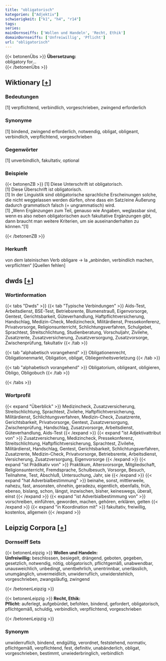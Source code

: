 ```yaml
---
title: "obligatorisch"
kategorien: ["Adjektiv"]
schwierigkeit: ["k1", "h4", "r14"]
tags:
series:
mainDornseiffs: ['Wollen und Handeln', 'Recht, Ethik']
domainDornseiffs: ['Unfreiwillig', 'Pflicht']
url: "obligatorisch"
---
```


{{< betonenÜbs >}}
**Übersetzung:**  
obligatory for...  
{{< /betonenÜbs >}}

## Wiktionary [[+](https://de.wiktionary.org/wiki/obligatorisch)]

### Bedeutungen
[1] verpflichtend, verbindlich, vorgeschrieben, zwingend erforderlich  

### Synonyme
[1] bindend, zwingend erforderlich, notwendig, obligat, obligeant, verbindlich, verpflichtend, vorgeschrieben  

### Gegenwörter
[1] unverbindlich, fakultativ, optional  

### Beispiele
{{< betonenZB >}}
[1] Diese Unterschrift ist obligatorisch.  
[1] Diese Überschrift ist obligatorisch.  
[1] In der Linguistik sind obligatorische sprachliche Erscheinungen solche, die nicht weggelassen werden dürfen, ohne dass ein Satz/eine Äußerung dadurch grammatisch falsch (= ungrammatisch) wird.  
[1] „Wenn Ergänzungen zum Teil, genauso wie Angaben, weglassbar sind, wenn es also neben obligatorischen auch fakultative Ergänzungen gibt, dann braucht man weitere Kriterien, um sie auseinanderhalten zu können.“[1]  

{{< /betonenZB >}}
### Herkunft
von dem lateinischen Verb obligare → la „anbinden, verbindlich machen, verpflichten“ [Quellen fehlen]  



## dwds [[+](https://www.dwds.de/wb/obligatorisch)]

### Wortinformation
{{< tabs "Dwds" >}}
{{< tab "Typische Verbindungen" >}}
Aids-Test, Arbeitsdienst, BSE-Test, Betriebsrente, Blumenstrauß, Eigenvorsorge, Gentest, Gerichtsbarkeit, Güteverhandlung, Haftpflichtversicherung, Handschlag, Medizin-Check, Medizincheck, Militärdienst, Pressekonferenz, Privatvorsorge, Religionsunterricht, Schlichtungsverfahren, Schulgebet, Sprachtest, Streitschlichtung, Studienberatung, Vorschuljahr, Zivilehe, Zusatzrente, Zusatzversicherung, Zusatzversorgung, Zusatzvorsorge, Zwischenprüfung, fakultativ
{{< /tab >}}

{{< tab "alphabetisch vorangehend" >}}
Obligationenrecht, Obligationenmarkt, Obligation, obligat, Obliegenheitsverletzung
{{< /tab >}}

{{< tab "alphabetisch vorangehend" >}}
Obligatorium, obligeant, obligieren, Obligo, Obligobuch
{{< /tab >}}

{{< /tabs >}}

### Wortprofil
{{< expand "Überblick" >}} Medizincheck, Zusatzversicherung, Streitschlichtung, Sprachtest, Zivilehe, Haftpflichtversicherung, Militärdienst, Schlichtungsverfahren, Medizin-Check, Zusatzrente, Gerichtsbarkeit, Privatvorsorge, Gentest, Zusatzversorgung, Zwischenprüfung, Handschlag, Zusatzvorsorge, Arbeitsdienst, Güteverhandlung, Aids-Test {{< /expand >}}
{{< expand "ist Adjektivattribut von" >}} Zusatzversicherung, Medizincheck, Pressekonferenz, Streitschlichtung, Haftpflichtversicherung, Sprachtest, Zivilehe, Militärdienst, Handschlag, Gentest, Gerichtsbarkeit, Schlichtungsverfahren, Zusatzrente, Medizin-Check, Privatvorsorge, Betriebsrente, Arbeitsdienst, Versicherung, Zusatzversorgung, Eigenvorsorge {{< /expand >}}
{{< expand "ist Prädikativ von" >}} Praktikum, Altersvorsorge, Mitgliedschaft, Religionsunterricht, Fremdsprache, Schulbesuch, Vorsorge, Besuch, Teilnahme, Test, Abschluß, Untersuchung, Jahr, sie {{< /expand >}}
{{< expand "hat Adverbialbestimmung" >}} beinahe, sonst, mittlerweile, nahezu, fast, ansonsten, ohnehin, geradezu, eigentlich, ebenfalls, früh, ebenso, bislang, schon, längst, inzwischen, bisher, keineswegs, überall, einst {{< /expand >}}
{{< expand "ist Adverbialbestimmung von" >}} vorschreiben, einführen, geworden, machen, gehören, erklären, gelten {{< /expand >}}
{{< expand "in Koordination mit" >}} fakultativ, freiwillig, kostenlos, allgemein {{< /expand >}}

## Leipzig Corpora [[+](https://corpora.uni-leipzig.de/en/res?word=obligatorisch&corpusId=deu_newscrawl-public_2018)]

### Dornseiff Sets
{{< betonenLeipzig >}}
**Wollen und Handeln:**  
**Unfreiwillig:** beschlossen, besiegelt, drängend, geboten, gegeben, gesetzlich, notwendig, nötig, obligatorisch, pflichtgemäß, unabwendbar, unausweichlich, unbedingt, unentbehrlich, unentrinnbar, unerlässlich, unumgänglich, unvermeidlich, unwiderruflich, unwiderstehlich, vorgeschrieben, zwangsläufig, zwingend  

{{< /betonenLeipzig >}}


{{< betonenLeipzig >}}
**Recht, Ethik:**  
**Pflicht:** auferlegt, aufgebürdet, befohlen, bindend, gefordert, obligatorisch, pflichtgemäß, schuldig, verbindlich, verpflichtend, vorgeschrieben  

{{< /betonenLeipzig >}}

### Synonym
unwiderruflich, bindend, endgültig, verordnet, feststehend, normativ, pflichtgemäß, verpflichtend, fest, definitiv, unabänderlich, obligat, vorgeschrieben, bestimmt, unwiederbringlich, verbindlich

